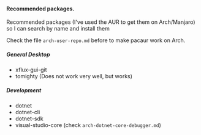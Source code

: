 #### Recommended packages.
Recommended packages (I've used the AUR to get them on Arch/Manjaro) so I can search by name and install them

Check the file `arch-user-repo.md` before to make pacaur work on Arch.


##### General Desktop
- xflux-gui-git
- tomighty (Does not work very well, but works)

##### Development
- dotnet
- dotnet-cli
- dotnet-sdk
- visual-studio-core (check `arch-dotnet-core-debugger.md`)

